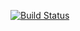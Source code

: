 [![Build Status](https://travis-ci.org/briansmith/ring.svg?branch=wip)](https://travis-ci.org/briansmith/ring)
